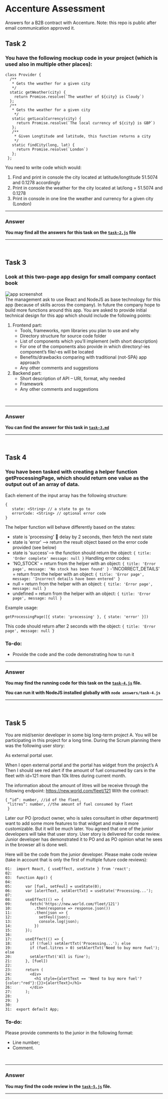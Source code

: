 # Accenture Assessment

Answers for a B2B contract with Accenture. Note: this repo is public after email communication
approved it.

## **Task 2**

### You have the following mockup code in your project (which is used also in multiple other places):

```
class Provider {  
  /** 
   * Gets the weather for a given city 
   */  
  static getWeather(city) {  
    return Promise.resolve(`The weather of ${city} is Cloudy`)  
  };  
  /** 
   * Gets the weather for a given city 
    */  
   static getLocalCurrency(city) {  
     return Promise.resolve(`The local currency of ${city} is GBP`)  
   };  
   /** 
    * Given Longtitude and latitude, this function returns a city 
    */  
   static findCity(long, lat) {  
     return Promise.resolve(`London`)  
   };  
 };  
```

You need to write code which would:

1. Find and print in console the city located at latitude/longtitude 51.5074 and 0.1278 accordingly
2. Print in console the weather for the city located at lat/long = 51.5074 and 0.1278
3. Print in console in one line the weather and currency for a given city (London)

---

### **Answer**

**You may find all the answers for this task on the [`task-2.js`](answers/task-2.js) file**

---

</br>

## **Task 3**

### Look at this two-page app design for small company contact book

![app screenshot](./img//two-page-app.png) </br> The management ask to use React and NodeJS as base
technology for this app (because of skills across the company). In future the company hope to build
more functions around this app. You are asked to provide initial technical design for this app which
should include the following points:

1. Frontend part:
   - Tools, frameworks, npm libraries you plan to use and why
   - Directory structure for source code folder
   - List of components which you’ll implement (with short description)
   - For one of the components also provide in which directory/-ies component’s file/-es will be
     located
   - Benefits/drawbacks comparing with traditional (not-SPA) app approach
   - Any other comments and suggestions
2. Backend part:
   - Short description of API – URI, format, why needed
   - Framework
   - Any other comments and suggestions

</br>

---

### **Answer**

**You can find the answer for this task in [`task-3.md`](answers/task-3.md)**

---

</br>

## **Task 4**

### You have been tasked with creating a helper function getProcessingPage, which should return one value as the output out of an array of data.

Each element of the input array has the following structure:

```
{  
   state: <String> // a state to go to  
   errorCode: <String> // optional error code  
}
```

The helper function will behave differently based on the states:

- state is 'processing'  delay by 2 seconds, then fetch the next state
- state is 'error' --> return the result object based on the error code provided (see below)
- state is 'success'--> the function should return the object:
  `{ title: 'Order complete' message: null }` Handling error codes:
- 'NO_STOCK' = return from the helper with an object:
  `{ title: 'Error page', message: 'No stock has been found' }` -'INCORRECT_DETAILS' = return from
  the helper with an object:
  `{ title: 'Error page', message: 'Incorrect details have been entered' }`
- null = return from the helper with an object: `{ title: 'Error page', message: null }`
- undefined = return from the helper with an object: `{ title: 'Error page', message: null }`

Example usage:

```
getProcessingPage([{ state: 'processing' }, { state: 'error' }])
```

This code should return after 2 seconds with the object: `{ title: 'Error page', message: null }`

### To-do:

- Provide the code and the code demonstrating how to run it

---

### **Answer**

**You may find the running code for this task on the [`task-4.js`](answers/task-4.js) file.**

**You can run it with NodeJS installed globally with `node answers/task-4.js`**

---

</br>

## **Task 5**

You are mid/senior developer in some big long-term project A. You will be participating in this
project for a long time. During the Scrum planning there was the following user story:

As external portal user.

When I open external portal and the portal has widget from the project’s A Then I should see red
alert if the amount of fuel consumed by cars in the fleet with id=121 more than 10k litres during
current month.

The information about the amount of litres will be receive through the following endpoint:
https://new.world.com/fleet/121 With the contract:

```
{ “id”: number, //id of the fleet,
 “litres”: number, //the amount of fuel consumed by fleet 
 }
```

Later our PO (product owner, who is sales consultant in other department) want to add some more
features to that widget and make it more customizable. But it will be much later. You agreed that
one of the junior developers will take that user story. User story is delivered for code review.
Junior developer has demonstrated it to PO and as PO opinion what he sees in the browser all is done
well.

Here will be the code from the junior developer. Please make code review (take in account that is
only the first of multiple future code reviews):

```
01:  import React, { useEffect, useState } from 'react';
02:
03:  function App() {
04:
05:      var [fuel, setFeul] = useState(0);
06:      var [alertText, setAlertTxt] = useState('Processing...');
07:
08:      useEffect(() => {
09:        fetch('https://new.world.com/fleet/121')
10:          .then(response => response.json())
11:          .then(json => {
12:            setFeul(json);
13:            console.log(json);
14:          })
15:      });
16:
17:      useEffect(() => {
18:        if (!fuel) setAlertTxt('Processing...'); else
19:        if (fuel.litres > 0) setAlertTxt('Need to buy more fuel'); else
20:        setAlertTxt('All is fine');
21:      }, [fuel])
22:
23:      return (
24:        <div>
25:          <h1 style={alertText == 'Need to buy more fuel'? {color:"red"}:{}}>{alertText}</h1>
26:        </div>
27:      );
28:
29:  }
30:
31:  export default App;

```

### To-do:

Please provide comments to the junior in the following format:

- Line number;
- Comment.

</br>

---

### **Answer**

**You may find the code review in the [`task-5.js`](answers/task-5.md) file.**

---
